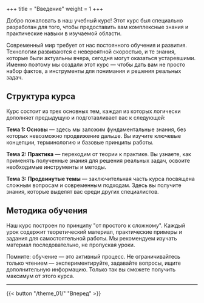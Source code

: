 +++
title = "Введение"
weight = 1
+++

Добро пожаловать в наш учебный курс! Этот курс был специально разработан для того, чтобы предоставить вам комплексные знания и практические навыки в изучаемой области.

Современный мир требует от нас постоянного обучения и развития. Технологии развиваются с невероятной скоростью, и те знания, которые были актуальны вчера, сегодня могут оказаться устаревшими. Именно поэтому мы создали этот курс — чтобы дать вам не просто набор фактов, а инструменты для понимания и решения реальных задач.

## Структура курса

Курс состоит из трех основных тем, каждая из которых логически дополняет предыдущую и подготавливает вас к следующей:

**Тема 1: Основы** — здесь мы заложим фундаментальные знания, без которых невозможно продвижение дальше. Вы изучите ключевые концепции, терминологию и базовые принципы работы.

**Тема 2: Практика** — переходим от теории к практике. Вы узнаете, как применять полученные знания для решения реальных задач, освоите необходимые инструменты и методы.

**Тема 3: Продвинутые темы** — заключительная часть курса посвящена сложным вопросам и современным подходам. Здесь вы получите знания, которые выделят вас среди других специалистов.

## Методика обучения

Наш курс построен по принципу "от простого к сложному". Каждый урок содержит теоретический материал, практические примеры и задания для самостоятельной работы. Мы рекомендуем изучать материал последовательно, не пропуская уроки.

Помните: обучение — это активный процесс. Не ограничивайтесь только чтением — экспериментируйте, задавайте вопросы, ищите дополнительную информацию. Только так вы сможете получить максимум от этого курса.

---

{{< button "/theme_01/" "Вперед" >}}